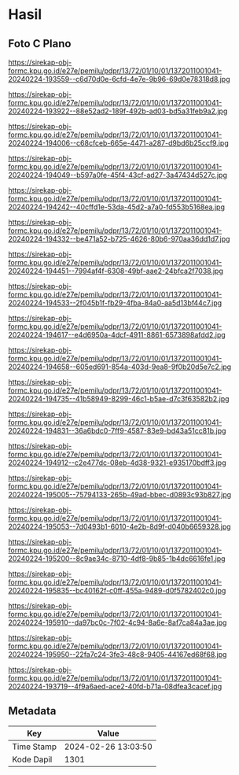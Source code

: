 # Hasil

## Foto C Plano

https://sirekap-obj-formc.kpu.go.id/e27e/pemilu/pdpr/13/72/01/10/01/1372011001041-20240224-193559--c6d70d0e-6cfd-4e7e-9b96-69d0e78318d8.jpg

https://sirekap-obj-formc.kpu.go.id/e27e/pemilu/pdpr/13/72/01/10/01/1372011001041-20240224-193922--88e52ad2-189f-492b-ad03-bd5a31feb9a2.jpg

https://sirekap-obj-formc.kpu.go.id/e27e/pemilu/pdpr/13/72/01/10/01/1372011001041-20240224-194006--c68cfceb-665e-4471-a287-d9bd6b25ccf9.jpg

https://sirekap-obj-formc.kpu.go.id/e27e/pemilu/pdpr/13/72/01/10/01/1372011001041-20240224-194049--b597a0fe-45f4-43cf-ad27-3a47434d527c.jpg

https://sirekap-obj-formc.kpu.go.id/e27e/pemilu/pdpr/13/72/01/10/01/1372011001041-20240224-194242--40cffd1e-53da-45d2-a7a0-fd553b5168ea.jpg

https://sirekap-obj-formc.kpu.go.id/e27e/pemilu/pdpr/13/72/01/10/01/1372011001041-20240224-194332--be471a52-b725-4626-80b6-970aa36dd1d7.jpg

https://sirekap-obj-formc.kpu.go.id/e27e/pemilu/pdpr/13/72/01/10/01/1372011001041-20240224-194451--7994af4f-6308-49bf-aae2-24bfca2f7038.jpg

https://sirekap-obj-formc.kpu.go.id/e27e/pemilu/pdpr/13/72/01/10/01/1372011001041-20240224-194533--2f045b1f-fb29-4fba-84a0-aa5d13bf44c7.jpg

https://sirekap-obj-formc.kpu.go.id/e27e/pemilu/pdpr/13/72/01/10/01/1372011001041-20240224-194617--e4d6950a-4dcf-4911-8861-6573898afdd2.jpg

https://sirekap-obj-formc.kpu.go.id/e27e/pemilu/pdpr/13/72/01/10/01/1372011001041-20240224-194658--605ed691-854a-403d-9ea8-9f0b20d5e7c2.jpg

https://sirekap-obj-formc.kpu.go.id/e27e/pemilu/pdpr/13/72/01/10/01/1372011001041-20240224-194735--41b58949-8299-46c1-b5ae-d7c3f63582b2.jpg

https://sirekap-obj-formc.kpu.go.id/e27e/pemilu/pdpr/13/72/01/10/01/1372011001041-20240224-194831--36a6bdc0-7ff9-4587-83e9-bd43a51cc81b.jpg

https://sirekap-obj-formc.kpu.go.id/e27e/pemilu/pdpr/13/72/01/10/01/1372011001041-20240224-194912--c2e477dc-08eb-4d38-9321-e935170bdff3.jpg

https://sirekap-obj-formc.kpu.go.id/e27e/pemilu/pdpr/13/72/01/10/01/1372011001041-20240224-195005--75794133-265b-49ad-bbec-d0893c93b827.jpg

https://sirekap-obj-formc.kpu.go.id/e27e/pemilu/pdpr/13/72/01/10/01/1372011001041-20240224-195053--7d0493b1-6010-4e2b-8d9f-d040b6659328.jpg

https://sirekap-obj-formc.kpu.go.id/e27e/pemilu/pdpr/13/72/01/10/01/1372011001041-20240224-195200--8c9ae34c-8710-4df8-9b85-1b4dc6616fe1.jpg

https://sirekap-obj-formc.kpu.go.id/e27e/pemilu/pdpr/13/72/01/10/01/1372011001041-20240224-195835--bc40162f-c0ff-455a-9489-d0f5782402c0.jpg

https://sirekap-obj-formc.kpu.go.id/e27e/pemilu/pdpr/13/72/01/10/01/1372011001041-20240224-195910--da97bc0c-7f02-4c94-8a6e-8af7ca84a3ae.jpg

https://sirekap-obj-formc.kpu.go.id/e27e/pemilu/pdpr/13/72/01/10/01/1372011001041-20240224-195950--22fa7c24-3fe3-48c8-9405-44167ed68f68.jpg

https://sirekap-obj-formc.kpu.go.id/e27e/pemilu/pdpr/13/72/01/10/01/1372011001041-20240224-193719--4f9a6aed-ace2-40fd-b71a-08dfea3cacef.jpg


## Metadata

| Key        | Value               |
| ---------- | ------------------- |
| Time Stamp | 2024-02-26 13:03:50 |
| Kode Dapil | 1301                |



